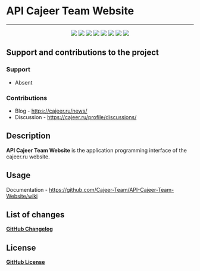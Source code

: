 #  API Cajeer Team Website

____

<div align="center">
 <img src="https://img.shields.io/badge/downloads-0-green"/>
 <img src="https://img.shields.io/badge/made%20by-cajeer-blue"/>
 <img src="https://img.shields.io/badge/software-open--source-yellowgreen"/>
 <img src="https://img.shields.io/github/issues/Cajeer-Team/API-Cajeer-Team-Website"/>
 <img src="https://img.shields.io/github/forks/Cajeer-Team/API-Cajeer-Team-Website"/>
 <img src="https://img.shields.io/github/stars/Cajeer-Team/API-Cajeer-Team-Website"/>
 <img src="https://img.shields.io/badge/donations-0₿-red"/>
 <img src="https://img.shields.io/badge/license-cc%20by--sa%204.0-brightgreen"/>
</div>

## Support and contributions to the project
### Support
* Absent
### Contributions
* Blog - https://cajeer.ru/news/
* Discussion - https://cajeer.ru/profile/discussions/

## Description
**API Cajeer Team Website** is the application programming interface of the cajeer.ru website.

## Usage
Documentation - https://github.com/Cajeer-Team/API-Cajeer-Team-Website/wiki

## List of changes
**[GitHub Changelog](https://github.com/Cajeer-Team/API-Cajeer-Team-Website/blob/main/CHANGELOG.md)**

## License
**[GitHub License](https://github.com/Cajeer-Team/API-Cajeer-Team-Website/blob/main/LICENSE.md)**

